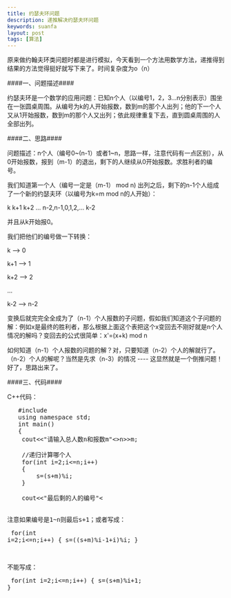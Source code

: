 ```yaml
---
title: 约瑟夫环问题
description: 递推解决约瑟夫环问题
keywords: suanfa
layout: post
tags: [算法]
---
```


   原来做约翰夫环类问题时都是进行模拟，今天看到一个方法用数学方法，递推得到结果的方法觉得挺好就写下来了。时间复杂度为o（n）

####一、问题描述####

   约瑟夫环是一个数学的应用问题：已知n个人（以编号1，2，3...n分别表示）围坐在一张圆桌周围。从编号为k的人开始报数，数到m的那个人出列；他的下一个人又从1开始报数，数到m的那个人又出列；依此规律重复下去，直到圆桌周围的人全部出列。

####二、思路####

   问题描述：n个人（编号0~(n-1）或者1~n，思路一样，注意代码有一点区别），从0开始报数，报到（m-1）的退出，剩下的人继续从0开始报数。求胜利者的编号。

   我们知道第一个人（编号一定是（m-1） mod n) 出列之后，剩下的n-1个人组成了一个新的约瑟夫环（以编号为k=m mod n的人开始）：

   k k+1 k+2 ... n-2,n-1,0,1,2,... k-2

   并且从k开始报0。

   我们把他们的编号做一下转换：

   k --> 0

   k+1 --> 1

   k+2 --> 2

   ...

   k-2 --> n-2

  变换后就完完全全成为了（n-1）个人报数的子问题，假如我们知道这个子问题的解：例如x是最终的胜利者，那么根据上面这个表把这个x变回去不刚好就是n个人情况的解吗？变回去的公式很简单：x'=(x+k) mod n

  如何知道（n-1）个人报数的问题的解？对，只要知道（n-2）个人的解就行了。（n-2）个人的解呢？当然是先求（n-3）的情况 ---- 这显然就是一个倒推问题！好了，思路出来了。

####三、代码####

C++代码：
   <pre class="code">
   #include<iostream>
   using namespace std;
   int main()
   {
	cout<<"请输入总人数n和报数m"<<endl;
	int n,m,s(0);
	cin>>n>>m;
	
	//递归计算哪个人
	for(int i=2;i<=n;i++)
	{
		s=(s+m)%i;
	}
	
	cout<<"最后剩的人的编号"<<s<<endl;
	system("pause");
	return 0;
   }
   </pre>
   
   
  注意如果编号是1~n则最后s+1；或者写成：
    <pre class="code">
      for(int i=2;i<=n;i++)
      {
           s=((s+m)%i-1+i)%i; 
      }
    </pre>


  不能写成：
    <pre class="code">
      for(int i=2;i<=n;i++)
      {
           s=(s+m)%i+1; 
      } 
    </pre>
